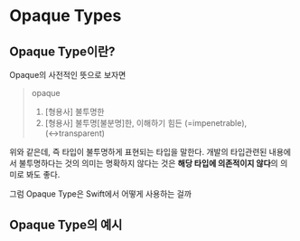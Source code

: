 # Opaque Types #

## Opaque Type이란? ##
Opaque의 사전적인 뜻으로 보자면 
<blockquote>
opaque

1. [형용사]  불투명한
2. [형용사]  불투명[불분명]한, 이해하기 힘든 (=impenetrable), (↔transparent)
</blockquote>
위와 같은데, 즉 타입이 불투명하게 표현되는 타입을 말한다.
개발의 타입관련된 내용에서 불투명하다는 것의 의미는 명확하지 않다는 것은 <strong>해당 타입에 의존적이지 않다</strong>의 의미로 봐도 좋다.

그럼 Opaque Type은 Swift에서 어떻게 사용하는 걸까

## Opaque Type의 예시 ##
